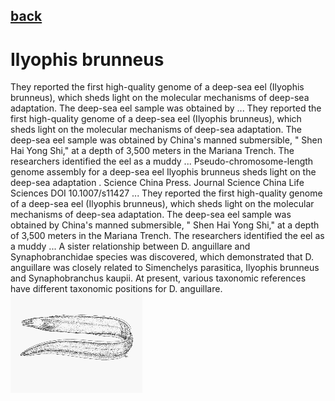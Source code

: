 ## [back](../index.md) 
# Ilyophis brunneus
They reported the first high-quality genome of a deep-sea eel (Ilyophis brunneus), which sheds light on the molecular mechanisms of deep-sea adaptation. The deep-sea eel sample was obtained by ... They reported the first high-quality genome of a deep-sea eel (Ilyophis brunneus), which sheds light on the molecular mechanisms of deep-sea adaptation. The deep-sea eel sample was obtained by China's manned submersible, " Shen Hai Yong Shi," at a depth of 3,500 meters in the Mariana Trench. The researchers identified the eel as a muddy ... Pseudo-chromosome-length genome assembly for a deep-sea eel Ilyophis brunneus sheds light on the deep-sea adaptation . Science China Press. Journal Science China Life Sciences DOI 10.1007/s11427 ... They reported the first high-quality genome of a deep-sea eel (Ilyophis brunneus), which sheds light on the molecular mechanisms of deep-sea adaptation. The deep-sea eel sample was obtained by China's manned submersible, " Shen Hai Yong Shi," at a depth of 3,500 meters in the Mariana Trench. The researchers identified the eel as a muddy ... A sister relationship between D. anguillare and Synaphobranchidae species was discovered, which demonstrated that D. anguillare was closely related to Simenchelys parasitica, Ilyophis brunneus and Synaphobranchus kaupii. At present, various taxonomic references have different taxonomic positions for D. anguillare.
![zdjecie ryby :)](../fotki/Ilyophis_brunneus.jpg)
